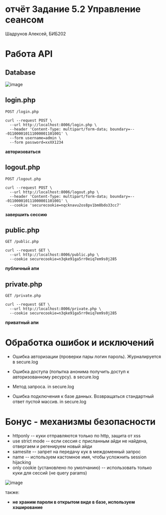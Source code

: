 # отчёт Задание 5.2 Управление сеансом
Шадрунов Алексей, БИБ202


# Работа API
## Database
![image](https://user-images.githubusercontent.com/44522467/155309663-e246b66d-abc6-4daa-80c1-802903fb1348.png)

## login.php 
```
POST /login.php

curl --request POST \
  --url http://localhost:8006/login.php \
  --header 'Content-Type: multipart/form-data; boundary=---011000010111000001101001' \
  --form username=admin \
  --form password=xxXX1234
``` 
**авторизоваться**  


## logout.php  
```
POST /logout.php

curl --request POST \
  --url http://localhost:8006/logout.php \
  --header 'Content-Type: multipart/form-data; boundary=---011000010111000001101001' \
  --cookie 'securecookie=nqcknavu2os8pv1bm8bdo33cc7'
```
**завершить сессию**

## public.php  
```
GET /public.php

curl --request GET \
  --url http://localhost:8006/public.php \
  --cookie securecookie=n3qke91ga5rr0eiq7em9s0j285
``` 
**публичный апи**

## private.php  
```
GET /private.php

curl --request GET \
  --url http://localhost:8006/private.php \
  --cookie securecookie=n3qke91ga5rr0eiq7em9s0j285
```
**приватный апи**

# Обработка ошибок и исключений
- Ошибка авторизации (проверки пары логин пароль). Журналируется в
secure.log

- Ошибка доступа (попытка анонима получить доступ к авторизованному ресурсу). в secure.log
- Метод запроса. in secure.log
- Ошибка подключения к базе данных. Возвращаться стандартный ответ пустой массив. in secure.log

# Бонус - механизмы безопасности
- httponly -- куки отправляются только по http, защита от xss
- use strict mode -- если сессия с присланным айди не найдена, отвергаем и регенируем новый айди
- samesite -- запрет на передачу кук в междоменный запрос
- name -- используем кастомное имя, чтобы усложнить session hijacking
- only cookie (установлено по умолчанию) -- использовать только куки для сессий (не query params)

![image](https://user-images.githubusercontent.com/44522467/155311932-0dd859c7-c981-49ed-9366-7a942904a043.png)

также: 
- **не храним пароли в открытом виде в базе, используем хэширование**